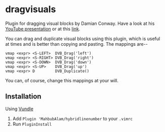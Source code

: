 # dragvisuals
Plugin for dragging visual blocks by Damian Conway. Have a look at his [YouTube presentation](https://www.youtube.com/watch?v=aHm36-na4-4) or at this [link](https://is.gd/IBV2013).

You can drag and duplicate visual blocks using this plugin, which is useful at times and is better than copying and pasting.
The mappings are--

    vmap <expr> <S-LEFT>  DVB_Drag('left')
    vmap <expr> <S-RIGHT> DVB_Drag('right')
    vmap <expr> <S-DOWN>  DVB_Drag('down')
    vmap <expr> <S-UP>    DVB_Drag('up')
    vmap <expr> D         DVB_Duplicate()

You can, of course, change this mappings at your will.

## Installation

Using [Vundle](https://github.com/VundleVim/Vundle.vim)

1. Add `Plugin 'MahbubAlam/hybridlinenumber` to your `.vimrc`
2. Run `PluginInstall`
